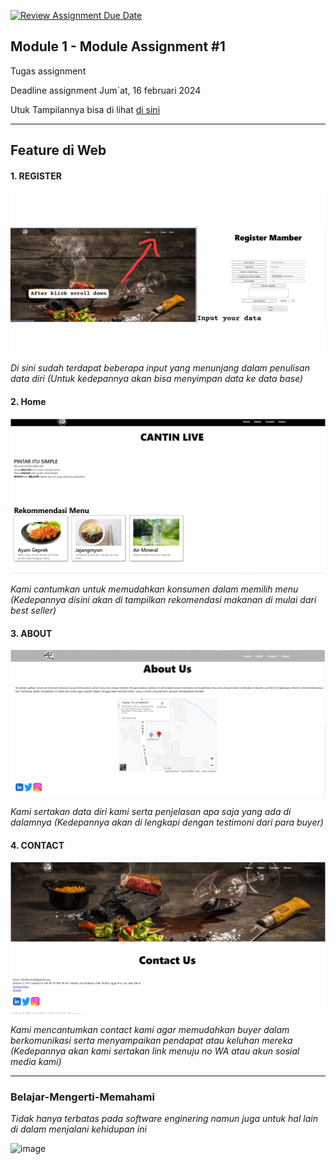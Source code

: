 [![Review Assignment Due Date](https://classroom.github.com/assets/deadline-readme-button-24ddc0f5d75046c5622901739e7c5dd533143b0c8e959d652212380cedb1ea36.svg)](https://classroom.github.com/a/J5s2e_vk)

## Module 1 - Module Assignment #1

Tugas assignment 

Deadline assignment Jum`at, 16 februari 2024

Utuk Tampilannya bisa di lihat [di sini](https://kizfy.netlify.app/)

---

## Feature di Web

#### 1. REGISTER
![image](<Asset/image/SS menu register.png>)

_Di sini sudah terdapat beberapa input yang menunjang dalam penulisan data diri_
_(Untuk kedepannya akan bisa menyimpan data ke data base)_

#### 2. Home
![image](<Asset/image/SS Home.png>)

_Kami cantumkan untuk memudahkan konsumen dalam memilih menu_
_(Kedepannya disini akan di tampilkan rekomendasi makanan di mulai dari best seller)_

#### 3. ABOUT
![img](<Asset/image/SS About.png>)

_Kami sertakan data diri kami serta penjelasan apa saja yang ada di dalamnya_
_(Kedepannya akan di lengkapi dengan testimoni dari para buyer)_

#### 4. CONTACT
![img](<Asset/image/SS Contact.png>)

_Kami mencantumkan contact kami agar memudahkan buyer dalam berkomunikasi serta menyampaikan pendapat atau keluhan mereka_
_(Kedepannya akan kami sertakan link menuju no WA atau akun sosial media kami)_

---

### Belajar-Mengerti-Memahami
_Tidak hanya terbatas pada software enginering namun juga untuk hal lain di dalam menjalani kehidupan ini_

![image](https://assets-global.website-files.com/6100d0111a4ed76bc1b9fd54/62a0314f6b81ed970ac67253_coding%20vs%20programmiing.jpg)